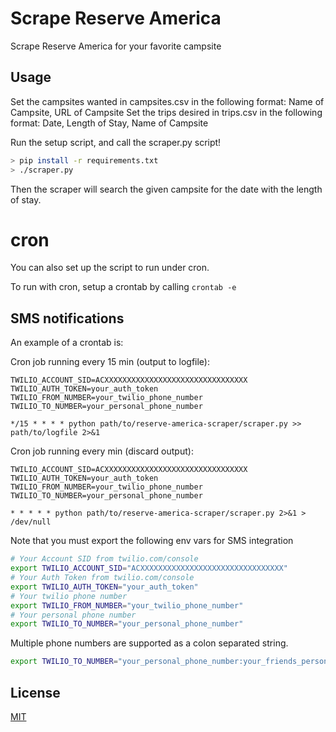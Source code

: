 Scrape Reserve America
======================

Scrape Reserve America for your favorite campsite

Usage
-----

Set the campsites wanted in campsites.csv in the following format: Name of Campsite, URL of Campsite
Set the trips desired in  trips.csv in the following format: Date, Length of Stay, Name of Campsite

Run the setup script, and call the scraper.py script!

```sh
> pip install -r requirements.txt
> ./scraper.py
```

Then the scraper will search the given campsite for the date with the length of stay.

cron
======================
You can also set up the script to run under cron.

To run with cron, setup a crontab by calling `crontab -e`

SMS notifications
-----
An example of a crontab is:

Cron job running every 15 min (output to logfile):
```cron
TWILIO_ACCOUNT_SID=ACXXXXXXXXXXXXXXXXXXXXXXXXXXXXXXXX
TWILIO_AUTH_TOKEN=your_auth_token
TWILIO_FROM_NUMBER=your_twilio_phone_number
TWILIO_TO_NUMBER=your_personal_phone_number

*/15 * * * * python path/to/reserve-america-scraper/scraper.py >> path/to/logfile 2>&1
```

Cron job running every min (discard output):
```cron
TWILIO_ACCOUNT_SID=ACXXXXXXXXXXXXXXXXXXXXXXXXXXXXXXXX
TWILIO_AUTH_TOKEN=your_auth_token
TWILIO_FROM_NUMBER=your_twilio_phone_number
TWILIO_TO_NUMBER=your_personal_phone_number

* * * * * python path/to/reserve-america-scraper/scraper.py 2>&1 > /dev/null
```

Note that you must export the following env vars for SMS integration
```sh
# Your Account SID from twilio.com/console
export TWILIO_ACCOUNT_SID="ACXXXXXXXXXXXXXXXXXXXXXXXXXXXXXXXX"
# Your Auth Token from twilio.com/console
export TWILIO_AUTH_TOKEN="your_auth_token"
# Your twilio phone number
export TWILIO_FROM_NUMBER="your_twilio_phone_number"
# Your personal phone number
export TWILIO_TO_NUMBER="your_personal_phone_number"
```

Multiple phone numbers are supported as a colon separated string.
```sh
export TWILIO_TO_NUMBER="your_personal_phone_number:your_friends_personal_phone_number"
```

License
-------

[MIT](./LICENSE)
